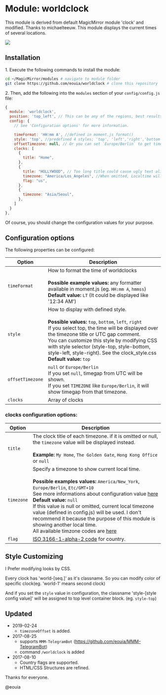 # Module: worldclock
This module is derived from default MagicMirror module 'clock' and modified. Thanks to michaelteeuw.
This module displays the current times of several locations.

![](https://github.com/eouia/worldclock/blob/master/world-clock.png?raw=true)

## Installation

1\. Execute the following commands to install the module:

```bash
cd ~/MagicMirror/modules # navigate to module folder
git clone https://github.com/eouia/worldclock # clone this repository
```

2\. Then, add the following into the `modules` section of your `config/config.js` file:

````javascript
{
  module: 'worldclock',
  position: 'top_left', // This can be any of the regions, best results in top_left or top_right regions
  config: {
    // See 'Configuration options' for more information.

    timeFormat: 'HH:mm A', //defined in moment.js format()
    style: 'top', //predefined 4 styles; 'top', 'left','right','bottom'
    offsetTimezone: null, // Or you can set `Europe/Berlin` to get timegap difference from this timezone. `null` will be UTC timegap.
    clocks: [
      {
        title: "Home",
      },
      {
        title: "HOLLYWOOD", // Too long title could cause ugly text align.
        timezone: "America/Los_Angeles", //When omitted, Localtime will be displayed. It might be not your purporse, I bet.
        flag: "us",
      },
      {
        timezone: "Asia/Seoul",
      },
    ]
  }
},
````
Of course, you should change the configuration values for your purpose.



## Configuration options

The following properties can be configured:

| Option            | Description
| ----------------- | -----------
| `timeFormat`      | How to format the time of worldclocks <br><br> **Possible example values:** any formatter available in moment.js (eg. `HH:mm A`, `hmmss`) <br> **Default value:** `LT` (It could be displayed like '12:34 AM')
| `style`           | How to display with defined style. <br><br>**Possible values:** `top`, `bottom`, `left`, `right` <br> If you select top, the time will be displayed over the timezone title or UTC gap comment.<br>You can customize this style by modifying CSS with style selector (style-top, style-bottom, style-left, style-right). See the clock_style.css <br> **Default value:** `top`
| `offsetTimezone` | `null` or `Europe/Berlin`<br/> If you set `null`, timegap from UTC will be shown. <br> If you set `TIMEZONE` like `Europe/Berlin`, it will show timegap from that timezone.  
| `clocks`          | Array of clocks



### clocks configuration options:
| Option            | Description
| ----------------- | -----------
| `title`           | The clock title of each timezone. if it is omitted or null, the `timezone` value will be displayed instead. <br><br> **Example:** `My Home`, `The Golden Gate`, `Hong Kong Office` or `null`  
| `timezone`        | Specify a timezone to show current local time. <br><br> **Possible examples values:** `America/New_York`, `Europe/Berlin`, `Etc/GMT+10` <br>See more informations about configuration value [here](https://momentjs.com/timezone/docs/#/data-formats/packed-format/)<br> **Default value:** `null`<br> If this value is null or omitted, current local timezone value (defined in config.js) will be used. I don't recommend it because the purpose of this module is showing another local time.<br>All available timzone codes are [here](https://en.wikipedia.org/wiki/List_of_tz_database_time_zones)
|`flag `  |  [ISO 3166-1-alpha-2 code](https://www.iso.org/obp/ui/#search/code/) for country. |


## Style Customizing
I Prefer modifying looks by CSS.<br>

Every clock has 'world-[seq.]' as it's classname. So you can modify color of specific clock(eg. 'world-1' means second clock)

And if you set the `style` value in configuration, the classname 'style-[style config value]' will be assigned to top level container block. (eg. `style-top`)

## Updated
* 2019-02-24
  * `timezoneOffset` is added.
* 2017-08-25
  * supports `MMM-TelegramBot` (https://github.com/eouia/MMM-TelegramBot)
  * command `/worldclock` is added
* 2017-08-10
  * Country flags are supported.
  * HTML/CSS Structures are refined.


Thanks for everyone.

@eouia
